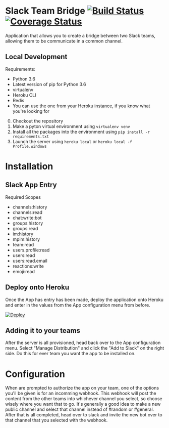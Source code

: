 # Slack Team Bridge [![Build Status](https://travis-ci.org/trianglefraternitymtu/slack-bridge.svg?branch=master)](https://travis-ci.org/trianglefraternitymtu/slack-bridge) [![Coverage Status](https://coveralls.io/repos/github/trianglefraternitymtu/slack-bridge/badge.svg?branch=master)](https://coveralls.io/github/trianglefraternitymtu/slack-bridge?branch=master)
Application that allows you to create a bridge between two Slack teams, allowing them to be communicate in a common channel.

## Local Development

Requirements:
- Python 3.6
- Latest version of pip for Python 3.6
- virtualenv
- Heroku CLI
- Redis
 - You can use the one from your Heroku instance, if you know what you're looking for


0. Checkout the repository
0. Make a pyton virtual environment using `virtualenv venv`
0. Install all the packages into the environment using `pip install -r requirements.txt`
0. Launch the server using `heroku local` or `heroku local -f Profile.windows`

# Installation

## Slack App Entry

Required Scopes
- channels:history
- channels:read
- chat:write:bot
- groups:history
- groups:read
- im:history
- mpim:history
- team:read
- users.profile:read
- users:read
- users:read.email
- reactions:write
- emoji:read

## Deploy onto Heroku

Once the App has entry has been made, deploy the application onto Heroku and enter in the values from the App configuration menu from before.

[![Deploy](https://www.herokucdn.com/deploy/button.svg)](https://heroku.com/deploy?template=https://github.com/trianglefraternitymtu/slack-bridge)

## Adding it to your teams

After the server is all provisioned, head back over to the App configuration menu. Select "Manage Distribution" and click the "Add to Slack" on the right side. Do this for ever team you want the app to be installed on.

# Configuration

When are prompted to authorize the app on your team, one of the options you'll be given is for an incomming webhook. This webhook will post the content from the other teams into whichever channel you select, so choose wisely where you want that to go. It's generally a good idea to make a new public channel and select that channel instead of #random or #general. After that is all completed, head over to slack and invite the new bot over to that channel that you selected with the webhook.
